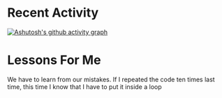 # Recent Activity
[![Ashutosh's github activity graph](https://github-readme-activity-graph.vercel.app/graph?username=mohammdtahaabdinasab&theme=vue)](https://github.com/mohammdtahaabdinasab/github-readme-activity-graph)
# Lessons For Me
We have to learn from our mistakes. If I repeated the code ten times last time, this time I know that I have to put it inside a loop
